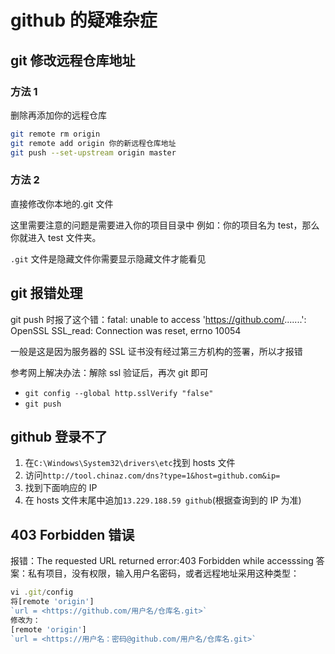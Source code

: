 # github 的疑难杂症

## git 修改远程仓库地址

### 方法 1

删除再添加你的远程仓库

```bash
git remote rm origin
git remote add origin 你的新远程仓库地址
git push --set-upstream origin master
```

### 方法 2

直接修改你本地的.git 文件

这里需要注意的问题是需要进入你的项目目录中
例如：你的项目名为 test，那么你就进入 test 文件夹。

`.git` 文件是隐藏文件你需要显示隐藏文件才能看见

## git 报错处理

git push 时报了这个错：fatal: unable to access '<https://github.com/>.......': OpenSSL SSL_read: Connection was reset, errno 10054

一般是这是因为服务器的 SSL 证书没有经过第三方机构的签署，所以才报错

参考网上解决办法：解除 ssl 验证后，再次 git 即可

- `git config --global http.sslVerify "false"`
- `git push`

## github 登录不了

1. 在`C:\Windows\System32\drivers\etc`找到 hosts 文件
2. 访问`http://tool.chinaz.com/dns?type=1&host=github.com&ip=`
3. 找到下面响应的 IP
4. 在 hosts 文件末尾中追加`13.229.188.59 github`(根据查询到的 IP 为准)

## 403 Forbidden 错误

报错：The requested URL returned error:403 Forbidden while accesssing
答案：私有项目，没有权限，输入用户名密码，或者远程地址采用这种类型：

```js
vi .git/config
将[remote 'origin']
`url = <https://github.com/用户名/仓库名.git>`
修改为：
[remote 'origin']
`url = <https://用户名：密码@github.com/用户名/仓库名.git>`
```
